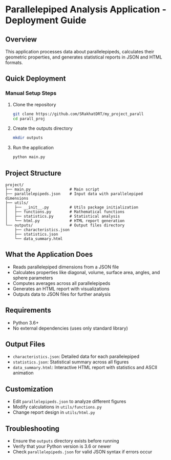 # Parallelepiped Analysis Application - Deployment Guide

## Overview
This application processes data about parallelepipeds, calculates their geometric properties, and generates statistical reports in JSON and HTML formats.

## Quick Deployment

### Manual Setup Steps
1. Clone the repository
   ```bash
   git clone https://github.com/SRakhatDRT/my_project_parall
   cd parall_proj
   ```

2. Create the outputs directory
   ```bash
   mkdir outputs
   ```

3. Run the application
   ```bash
   python main.py
   ```

## Project Structure
```
project/
├── main.py                 # Main script
├── parallelepipeds.json    # Input data with parallelepiped dimensions
├── utils/
│   ├── __init__.py         # Utils package initialization
│   ├── functions.py        # Mathematical functions
│   ├── statistics.py       # Statistical analysis
│   └── html.py             # HTML report generation
└── outputs/                # Output files directory
    ├── characteristics.json
    ├── statistics.json
    └── data_summary.html
```

## What the Application Does
- Reads parallelepiped dimensions from a JSON file
- Calculates properties like diagonal, volume, surface area, angles, and sphere parameters
- Computes averages across all parallelepipeds
- Generates an HTML report with visualizations
- Outputs data to JSON files for further analysis

## Requirements
- Python 3.6+
- No external dependencies (uses only standard library)

## Output Files
- `characteristics.json`: Detailed data for each parallelepiped
- `statistics.json`: Statistical summary across all figures
- `data_summary.html`: Interactive HTML report with statistics and ASCII animation

## Customization
- Edit `parallelepipeds.json` to analyze different figures
- Modify calculations in `utils/functions.py`
- Change report design in `utils/html.py`

## Troubleshooting
- Ensure the `outputs` directory exists before running
- Verify that your Python version is 3.6 or newer
- Check `parallelepipeds.json` for valid JSON syntax if errors occur
